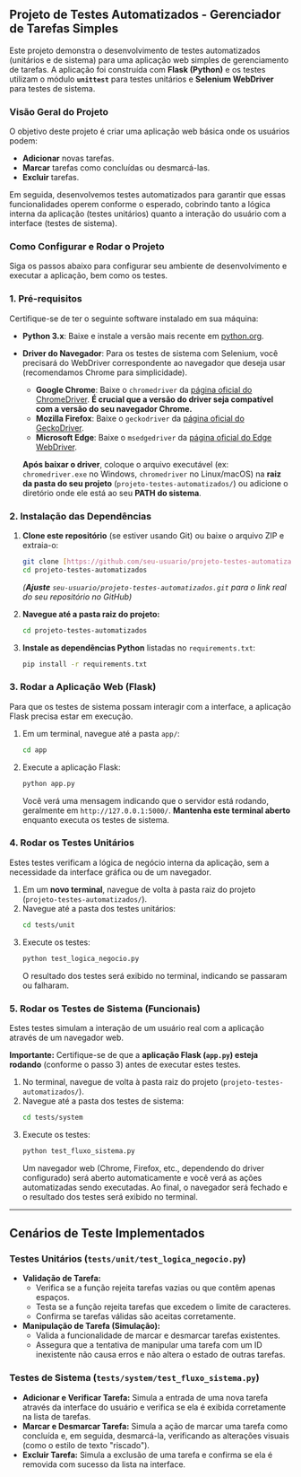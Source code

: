 ## Projeto de Testes Automatizados - Gerenciador de Tarefas Simples

Este projeto demonstra o desenvolvimento de testes automatizados (unitários e de sistema) para uma aplicação web simples de gerenciamento de tarefas. A aplicação foi construída com **Flask (Python)** e os testes utilizam o módulo **`unittest`** para testes unitários e **Selenium WebDriver** para testes de sistema.

### Visão Geral do Projeto

O objetivo deste projeto é criar uma aplicação web básica onde os usuários podem:

* **Adicionar** novas tarefas.
* **Marcar** tarefas como concluídas ou desmarcá-las.
* **Excluir** tarefas.

Em seguida, desenvolvemos testes automatizados para garantir que essas funcionalidades operem conforme o esperado, cobrindo tanto a lógica interna da aplicação (testes unitários) quanto a interação do usuário com a interface (testes de sistema).

### Como Configurar e Rodar o Projeto

Siga os passos abaixo para configurar seu ambiente de desenvolvimento e executar a aplicação, bem como os testes.

### 1. Pré-requisitos

Certifique-se de ter o seguinte software instalado em sua máquina:

* **Python 3.x**: Baixe e instale a versão mais recente em [python.org](https://www.python.org/downloads/).
* **Driver do Navegador**: Para os testes de sistema com Selenium, você precisará do WebDriver correspondente ao navegador que deseja usar (recomendamos Chrome para simplicidade).
    * **Google Chrome**: Baixe o `chromedriver` da [página oficial do ChromeDriver](https://chromedriver.chromium.org/downloads/). **É crucial que a versão do driver seja compatível com a versão do seu navegador Chrome.**
    * **Mozilla Firefox**: Baixe o `geckodriver` da [página oficial do GeckoDriver](https://github.com/mozilla/geckodriver/releases).
    * **Microsoft Edge**: Baixe o `msedgedriver` da [página oficial do Edge WebDriver](https://developer.microsoft.com/en-us/microsoft-edge/tools/webdriver/).

    **Após baixar o driver**, coloque o arquivo executável (ex: `chromedriver.exe` no Windows, `chromedriver` no Linux/macOS) na **raiz da pasta do seu projeto** (`projeto-testes-automatizados/`) ou adicione o diretório onde ele está ao seu **PATH do sistema**.

### 2. Instalação das Dependências

1.  **Clone este repositório** (se estiver usando Git) ou baixe o arquivo ZIP e extraia-o:
    ```bash
    git clone [https://github.com/seu-usuario/projeto-testes-automatizados.git](https://github.com/seu-usuario/projeto-testes-automatizados.git)
    cd projeto-testes-automatizados
    ```
    *(**Ajuste** `seu-usuario/projeto-testes-automatizados.git` para o link real do seu repositório no GitHub)*

2.  **Navegue até a pasta raiz do projeto:**
    ```bash
    cd projeto-testes-automatizados
    ```

3.  **Instale as dependências Python** listadas no `requirements.txt`:
    ```bash
    pip install -r requirements.txt
    ```

### 3. Rodar a Aplicação Web (Flask)

Para que os testes de sistema possam interagir com a interface, a aplicação Flask precisa estar em execução.

1.  Em um terminal, navegue até a pasta `app/`:
    ```bash
    cd app
    ```
2.  Execute a aplicação Flask:
    ```bash
    python app.py
    ```
    Você verá uma mensagem indicando que o servidor está rodando, geralmente em `http://127.0.0.1:5000/`. **Mantenha este terminal aberto** enquanto executa os testes de sistema.

### 4. Rodar os Testes Unitários

Estes testes verificam a lógica de negócio interna da aplicação, sem a necessidade da interface gráfica ou de um navegador.

1.  Em um **novo terminal**, navegue de volta à pasta raiz do projeto (`projeto-testes-automatizados/`).
2.  Navegue até a pasta dos testes unitários:
    ```bash
    cd tests/unit
    ```
3.  Execute os testes:
    ```bash
    python test_logica_negocio.py
    ```
    O resultado dos testes será exibido no terminal, indicando se passaram ou falharam.

### 5. Rodar os Testes de Sistema (Funcionais)

Estes testes simulam a interação de um usuário real com a aplicação através de um navegador web.

**Importante:** Certifique-se de que a **aplicação Flask (`app.py`) esteja rodando** (conforme o passo 3) antes de executar estes testes.

1.  No terminal, navegue de volta à pasta raiz do projeto (`projeto-testes-automatizados/`).
2.  Navegue até a pasta dos testes de sistema:
    ```bash
    cd tests/system
    ```
3.  Execute os testes:
    ```bash
    python test_fluxo_sistema.py
    ```
    Um navegador web (Chrome, Firefox, etc., dependendo do driver configurado) será aberto automaticamente e você verá as ações automatizadas sendo executadas. Ao final, o navegador será fechado e o resultado dos testes será exibido no terminal.

---

## Cenários de Teste Implementados

### Testes Unitários (`tests/unit/test_logica_negocio.py`)

* **Validação de Tarefa:**
    * Verifica se a função rejeita tarefas vazias ou que contêm apenas espaços.
    * Testa se a função rejeita tarefas que excedem o limite de caracteres.
    * Confirma se tarefas válidas são aceitas corretamente.
* **Manipulação de Tarefa (Simulação):**
    * Valida a funcionalidade de marcar e desmarcar tarefas existentes.
    * Assegura que a tentativa de manipular uma tarefa com um ID inexistente não causa erros e não altera o estado de outras tarefas.

### Testes de Sistema (`tests/system/test_fluxo_sistema.py`)

* **Adicionar e Verificar Tarefa:** Simula a entrada de uma nova tarefa através da interface do usuário e verifica se ela é exibida corretamente na lista de tarefas.
* **Marcar e Desmarcar Tarefa:** Simula a ação de marcar uma tarefa como concluída e, em seguida, desmarcá-la, verificando as alterações visuais (como o estilo de texto "riscado").
* **Excluir Tarefa:** Simula a exclusão de uma tarefa e confirma se ela é removida com sucesso da lista na interface.

